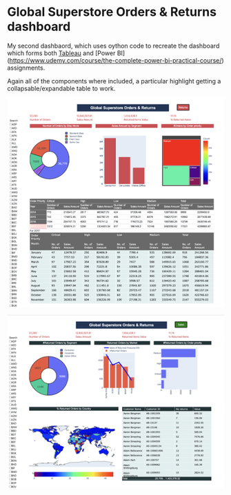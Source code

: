 # Global Superstore Orders &amp; Returns dashboard

My second dashbaord, which uses oython code to recreate the dashboard which forms both [Tableau](https://community.tableau.com/s/question/0D54T00000C6SvOSAV/where-is-the-global-superstore-returns-file) and [Power BI] (https://www.udemy.com/course/the-complete-power-bi-practical-course/) assignments.

Again all of the components where included, a particular highlight getting a collapsable/expandable table to work.

![](https://raw.githubusercontent.com/steviecurran/GSOR-dashboard/refs/heads/main/Ex_3-p1.png)

![](https://raw.githubusercontent.com/steviecurran/GSOR-dashboard/refs/heads/main/Ex_3-p2.png)

